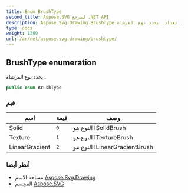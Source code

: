 ```yaml
---
title: Enum BrushType
second_title: Aspose.SVG لمرجع .NET API
description: Aspose.Svg.Drawing.BrushType تعداد. يحدد نوع الفرشاة .
type: docs
weight: 1380
url: /ar/net/aspose.svg.drawing/brushtype/
---
```

## BrushType enumeration

يحدد نوع الفرشاة .

```csharp
public enum BrushType
```

### قيم

| اسم | قيمة | وصف |
| --- | --- | --- |
| Solid | `0` | النوع هو ISolidBrush |
| Texture | `1` | النوع هو ITextureBrush |
| LinearGradient | `2` | النوع هو ILinearGradientBrush |

### أنظر أيضا

* مساحة الاسم [Aspose.Svg.Drawing](../../aspose.svg.drawing/)
* المجسم [Aspose.SVG](../../)


